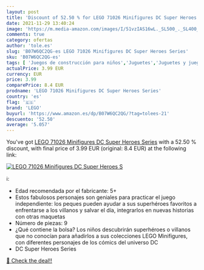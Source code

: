 ```yaml
---
layout: post
title: 'Discount of 52.50 % for LEGO 71026 Minifigures DC Super Heroes S'
date: 2021-11-29 13:40:24
image: 'https://m.media-amazon.com/images/I/51vzIAS16wL._SL500_._SL400_.jpg'
comments: true
category: ofertas
author: 'tole.es'
slug: 'B07W6QC2QG-es LEGO 71026 Minifigures DC Super Heroes Series'
sku: 'B07W6QC2QG-es'
tags: [ 'Juegos de construcción para niños','Juguetes','Juguetes y juegos','Sets de bloques de construcción','lego', ]
actualPrice: 3.99 EUR
currency: EUR
price: 3.99
comparePrice: 8.4 EUR
prodname: 'LEGO 71026 Minifigures DC Super Heroes Series'
country: 'es'
flag: '🇪🇸'
brand: 'LEGO'
buyurl: 'https://www.amazon.es/dp/B07W6QC2QG/?tag=tolees-21'
descuento: '52.50'
average: '5.057'
---
```


You've got [LEGO 71026 Minifigures DC Super Heroes Series](https://www.amazon.es/dp/B07W6QC2QG/?tag=tolees-21) with a  52.50 % discount, with final price of 3.99 EUR (original: 8.4 EUR) at the following link:

[![LEGO 71026 Minifigures DC Super Heroes S](https://m.media-amazon.com/images/I/51vzIAS16wL._SL500_._SL400_.jpg)](https://www.amazon.es/dp/B07W6QC2QG/?tag=tolees-21)

ℹ️:

- Edad recomendada por el fabricante: 5+
- Estos fabulosos personajes son geniales para practicar el juego independiente: los peques pueden ayudar a sus superhéroes favoritos a enfrentarse a los villanos y salvar el día, integrarlos en nuevas historias con otras maquetas
- Número de piezas: 9
- ¿Qué contiene la bolsa? Los niños descubrirán superhéroes o villanos que no conocían para añadirlos a sus colecciones LEGO Minifigures, con diferentes personajes de los cómics del universo DC
- DC Super Heroes Series

[🛒 Check the deal!!](https://www.amazon.es/dp/B07W6QC2QG/?tag=tolees-21)
